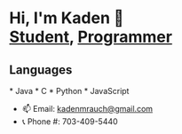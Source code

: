 <h1> Hi, I'm Kaden 👋 
<br/><a href="https://www.jmu.edu/academics/undergraduate/majors/computer-science.shtml">Student</a>, <a href="https://github.com/Kaden-16">Programmer</a>
</h1>

<h2>Languages</h2>
* Java
* C
* Python
* JavaScript

- 📫 Email: kadenmrauch@gmail.com
- 📞 Phone #: 703-409-5440
